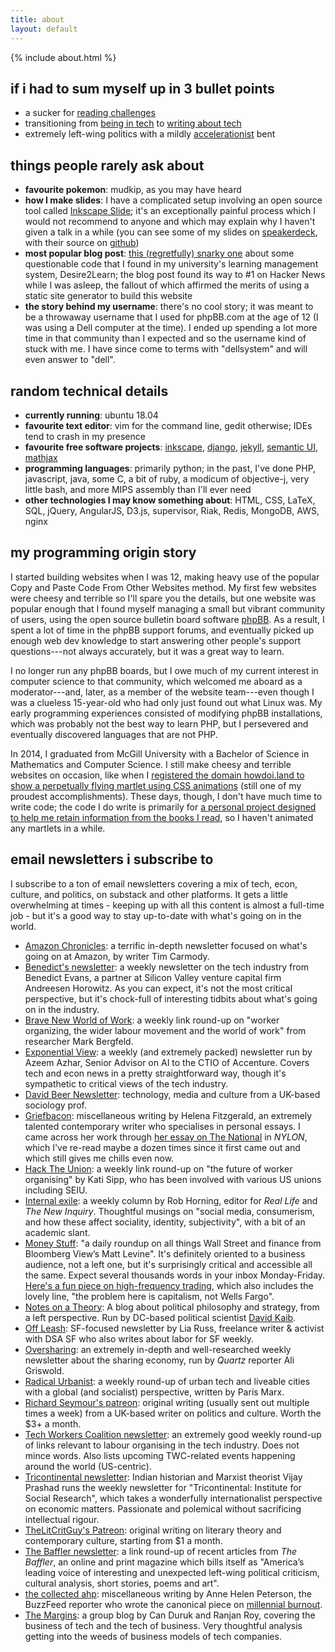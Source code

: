```yaml
---
title: about
layout: default
---
```


{% include about.html %}

if i had to sum myself up in 3 bullet points
--------------------------------------------

* a sucker for [reading challenges](posts/a-year-of-200-books)
* transitioning from [being in tech](/code) to [writing about tech](/writing)
* extremely left-wing politics with a mildly [accelerationist] bent

things people rarely ask about
------------------------------

* **favourite pokemon**: mudkip, as you may have heard
* **how I make slides**: I have a complicated setup involving an
  open source tool called [Inkscape Slide]; it's an exceptionally painful process
  which I would not recommend to anyone and which may explain why I haven't
  given a talk in a while (you can see some of my slides on [speakerdeck], with
  their source on [github][slides])
* **most popular blog post**: [this (regretfully) snarky one][d2l] about some
  questionable code that I found in my university's learning management system,
  Desire2Learn; the blog post found its way to #1 on Hacker News while I was
  asleep, the fallout of which affirmed the merits of using a static site
  generator to build this website
* **the story behind my username**: there's no cool story; it was meant to be a
  throwaway username that I used for phpBB.com at the age of 12 (I was using a
  Dell computer at the time). I ended up spending a lot more time in that
  community than I expected and so the username kind of stuck with me. I have
  since come to terms with "dellsystem" and will even answer to "dell".

random technical details
------------------------

* **currently running**: ubuntu 18.04
* **favourite text editor**: vim for the command line, gedit otherwise; IDEs
  tend to crash in my presence
* **favourite free software projects**: [inkscape](http://www.inkscape.org),
  [django](http://www.djangoproject.com),
  [jekyll](http://jekyllrb.com),
  [semantic UI](https://semantic-ui.com),
  [mathjax](http://www.mathjax.org/)
* **programming languages**: primarily python; in the past, I've done PHP, javascript, java, some C, a bit of
  ruby, a modicum of objective-j, very little bash, and more MIPS assembly than
  I'll ever need
* **other technologies I may know something about**: HTML, CSS, LaTeX, SQL, jQuery,
  AngularJS, D3.js, supervisor, Riak, Redis, MongoDB, AWS, nginx

my programming origin story
---------------------------

I started building websites when I was 12, making heavy use of the popular
Copy and Paste Code From Other Websites method. My first few websites were
cheesy and terrible so I'll spare you the details, but one website was popular
enough that I found myself managing a small but vibrant community of users,
using the open source bulletin board software [phpBB](http://phpbb.com). As a
result, I spent a lot of time in the phpBB support forums, and eventually
picked up enough web dev knowledge to start answering other people's support
questions---not always accurately, but it was a great way to learn.

I no longer run any phpBB boards, but I owe much of my current interest in
computer science to that community, which welcomed me aboard as a
moderator---and, later, as a member of the website team---even though I was a
clueless 15-year-old who had only just found out what Linux was. My early
programming experiences consisted of modifying phpBB installations, which was
probably not the best way to learn PHP, but I persevered and eventually
discovered languages that are not PHP.

In 2014, I graduated from McGill University with a Bachelor of Science in
Mathematics and Computer Science. I still make cheesy and terrible websites on
occasion, like when I [registered the domain howdoi.land to show a perpetually
flying martlet using CSS animations][howdoi.land] (still one of my proudest
accomplishments). These days, though, I don't have much time to write code; the
code I do write is primarily for [a personal project designed to help me retain
information from the books I read](http://bookmarker.dellsystem.me), so I
haven't animated any martlets in a while.

email newsletters i subscribe to
--------------------------------

I subscribe to a ton of email newsletters covering a mix of tech, econ, culture, and politics, on substack and other platforms. It gets a little overwhelming at times - keeping up with all this content is almost a full-time job - but it's a good way to stay up-to-date with what's going on in the world.

* [Amazon Chronicles](https://amazonchronicles.substack.com/): a terrific in-depth newsletter focused on what's going on at Amazon, by writer Tim Carmody.
* [Benedict's newsletter](https://www.ben-evans.com/newsletter): a weekly newsletter on the tech industry from Benedict Evans, a partner at Silicon Valley venture capital firm Andreesen Horowitz. As you can expect, it's not the most critical perspective, but it's chock-full of interesting tidbits about what's going on in the industry.
* [Brave New World of Work](https://tinyletter.com/mdbergfeld): a weekly link round-up on "worker organizing, the wider labour movement and the world of work" from researcher Mark Bergfeld.
* [Exponential View](https://exponentialview.substack.com/): a weekly (and extremely packed) newsletter run by Azeem Azhar, Senior Advisor on AI to the CTIO of Accenture. Covers tech and econ news in a pretty straightforward way, though it's sympathetic to critical views of the tech industry.
* [David Beer Newsletter](https://davidbeer.substack.com/): technology, media and culture from a UK-based sociology prof.
* [Griefbacon](https://griefbacon.substack.com/): miscellaneous writing by Helena Fitzgerald, an extremely talented contemporary writer who specialises in personal essays. I came across her work through [her essay on The National](https://nylon.com/articles/national-sleep-well-beast-everything-is-embarrassing) in _NYLON_, which I've re-read maybe a dozen times since it first came out and which still gives me chills even now.
* [Hack The Union](http://www.hacktheunion.org): a weekly link round-up on "the future of worker organising" by Kati Sipp, who has been involved with various US unions including SEIU.
* [Internal exile](https://tinyletter.com/robhorning): a weekly column by Rob Horning, editor for _Real Life_ and _The New Inquiry_. Thoughtful musings on "social media, consumerism, and how these affect sociality, identity, subjectivity", with a bit of an academic slant.
* [Money Stuff](https://www.bloomberg.com/opinion/authors/ARbTQlRLRjE/matthew-s-levine): "a daily roundup on all things Wall Street and finance from Bloomberg Viewʼs Matt Levine". It's definitely oriented to a business audience, not a left one, but it's surprisingly critical and accessible all the same. Expect several thousands words in your inbox Monday-Friday. [Here's a fun piece on high-frequency trading](https://www.bloomberg.com/opinion/articles/2019-03-11/you-need-a-big-tower-to-trade-stocks), which also includes the lovely line, "the problem here is capitalism, not Wells Fargo".
* [Notes on a Theory](https://notesonatheory.wordpress.com/): A blog about political philosophy and strategy, from a left perspective. Run by DC-based political scientist [David Kaib](https://twitter.com/DavidKaib).
* [Off Leash](https://liaruss.substack.com/): SF-focused newsletter by Lia Russ, freelance writer & activist with DSA SF who also writes about labor for SF weekly.
* [Oversharing](https://oversharing.substack.com): an extremely in-depth and well-researched weekly newsletter about the sharing economy, run by _Quartz_ reporter Ali Griswold.
* [Radical Urbanist](https://www.getrevue.co/profile/radicalurbanist): a weekly round-up of urban tech and liveable cities with a global (and socialist) perspective, written by Paris Marx.
* [Richard Seymour's patreon](https://www.patreon.com/richardseymourwtf): original writing (usually sent out multiple times a week) from a UK-based writer on politics and culture. Worth the $3+ a month.
* [Tech Workers Coalition newsletter](https://techworkerscoalition.us11.list-manage.com/subscribe): an extremely good weekly round-up of links relevant to labour organising in the tech industry. Does not mince words. Also lists upcoming TWC-related events happening around the world (US-centric).
* [Tricontinental newsletter](https://www.thetricontinental.org/): Indian historian and Marxist theorist Vijay Prashad runs the weekly newsletter for "Tricontinental: Institute for Social Research", which takes a wonderfully internationalist perspective on economic matters. Passionate and polemical without sacrificing intellectual rigour.
* [TheLitCritGuy's Patreon](https://www.patreon.com/TheLitCritGuy): original writing on literary theory and contemporary culture, starting from $1 a month.
* [The Baffler newsletter](https://thebaffler.com/about/newsletter): a link round-up of recent articles from _The Baffler_, an online and print magazine which bills itself as "America’s leading voice of interesting and unexpected left-wing political criticism, cultural analysis, short stories, poems and art".
* [the collected ahp](https://annehelen.substack.com): miscellaneous writing by Anne Helen Peterson, the BuzzFeed reporter who wrote the canonical piece on [millennial burnout](https://www.buzzfeednews.com/article/annehelenpetersen/millennials-burnout-generation-debt-work).
* [The Margins](https://themargins.substack.com): a group blog by Can Duruk and Ranjan Roy, covering the business of tech and the tech of business. Very thoughtful analysis getting into the weeds of business models of tech companies.

[speakerdeck]: https://speakerdeck.com/dellsystem
[accelerationist]: http://criticallegalthinking.com/2013/05/14/accelerate-manifesto-for-an-accelerationist-politics/
[howdoi.land]: http://dellsystem.me/howdoi.land/
[slides]: https://github.com/dellsystem/slides
[d2l]: /posts/dont-do-drugs-kids
[Inkscape Slide]: https://github.com/abourget/inkscapeslide
